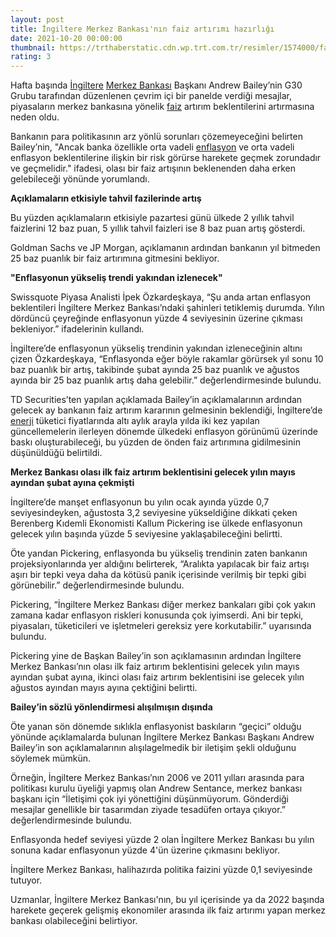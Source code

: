 ```yaml
--- 
layout: post
title: İngiltere Merkez Bankası'nın faiz artırımı hazırlığı
date: 2021-10-20 00:00:00
thumbnail: https://trthaberstatic.cdn.wp.trt.com.tr/resimler/1574000/faiz-ekonomi-getty-1575560.jpg
rating: 3
---
```

<p>
	Hafta başında <a href="https://www.trthaber.com/etiket/ingiltere/" target="_blank">İngiltere</a> <a href="https://www.trthaber.com/etiket/merkez-bankasi/" target="_blank">Merkez Bankası</a> Başkanı Andrew Bailey’nin G30 Grubu tarafından düzenlenen çevrim içi bir panelde verdiği mesajlar, piyasaların merkez bankasına yönelik <a href="https://www.trthaber.com/etiket/faiz/" target="_blank">faiz</a> artırım beklentilerini artırmasına neden oldu.</p>
<p>
	Bankanın para politikasının arz yönlü sorunları çözemeyeceğini belirten Bailey’nin, "Ancak banka özellikle orta vadeli <a href="https://www.trthaber.com/etiket/enflasyon/" target="_blank">enflasyon</a> ve orta vadeli enflasyon beklentilerine ilişkin bir risk görürse harekete geçmek zorundadır ve geçmelidir." ifadesi, olası bir faiz artışının beklenenden daha erken gelebileceği yönünde yorumlandı.</p>
<p>
	<strong>Açıklamaların etkisiyle tahvil fazilerinde artış</strong></p>
<p>
	Bu yüzden açıklamaların etkisiyle pazartesi günü ülkede 2 yıllık tahvil faizlerini 12 baz puan, 5 yıllık tahvil faizleri ise 8 baz puan artış gösterdi.</p>
<p>
	Goldman Sachs ve JP Morgan, açıklamanın ardından bankanın yıl bitmeden 25 baz puanlık bir faiz artırımına gitmesini bekliyor.</p>
<p>
	<strong>"Enflasyonun yükseliş trendi yakından izlenecek"</strong></p>
<p>
	Swissquote Piyasa Analisti İpek Özkardeşkaya, “Şu anda artan enflasyon beklentileri İngiltere Merkez Bankası’ndaki şahinleri tetiklemiş durumda. Yılın dördüncü çeyreğinde enflasyonun yüzde 4 seviyesinin üzerine çıkması bekleniyor.” ifadelerinin kullandı.</p>
<p>
	İngiltere’de enflasyonun yükseliş trendinin yakından izleneceğinin altını çizen Özkardeşkaya, “Enflasyonda eğer böyle rakamlar görürsek yıl sonu 10 baz puanlık bir artış, takibinde şubat ayında 25 baz puanlık ve ağustos ayında bir 25 baz puanlık artış daha gelebilir.” değerlendirmesinde bulundu.</p>
<p>
	TD Securities’ten yapılan açıklamada Bailey’in açıklamalarının ardından gelecek ay bankanın faiz artırım kararının gelmesinin beklendiği, İngiltere’de <a href="https://www.trthaber.com/etiket/enerji/" target="_blank">enerji</a> tüketici fiyatlarında altı aylık arayla yılda iki kez yapılan güncellemelerin ilerleyen dönemde ülkedeki enflasyon görünümü üzerinde baskı oluşturabileceği, bu yüzden de önden faiz artırımına gidilmesinin düşünüldüğü belirtildi.</p>
<p>
	<strong>Merkez Bankası olası ilk faiz artırım beklentisini gelecek yılın mayıs ayından şubat ayına çekmişti</strong></p>
<p>
	İngiltere’de manşet enflasyonun bu yılın ocak ayında yüzde 0,7 seviyesindeyken, ağustosta 3,2 seviyesine yükseldiğine dikkati çeken Berenberg Kıdemli Ekonomisti Kallum Pickering ise ülkede enflasyonun gelecek yılın başında yüzde 5 seviyesine yaklaşabileceğini belirtti.</p>
<p>
	Öte yandan Pickering, enflasyonda bu yükseliş trendinin zaten bankanın projeksiyonlarında yer aldığını belirterek, “Aralıkta yapılacak bir faiz artışı aşırı bir tepki veya daha da kötüsü panik içerisinde verilmiş bir tepki gibi görünebilir.” değerlendirmesinde bulundu.</p>
<p>
	Pickering, “İngiltere Merkez Bankası diğer merkez bankaları gibi çok yakın zamana kadar enflasyon riskleri konusunda çok iyimserdi. Ani bir tepki, piyasaları, tüketicileri ve işletmeleri gereksiz yere korkutabilir.” uyarısında bulundu.</p>
<p>
	Pickering yine de Başkan Bailey’in son açıklamasının ardından İngiltere Merkez Bankası’nın olası ilk faiz artırım beklentisini gelecek yılın mayıs ayından şubat ayına, ikinci olası faiz artırım beklentisini ise gelecek yılın ağustos ayından mayıs ayına çektiğini belirtti.</p>
<p>
	<strong>Bailey’in sözlü yönlendirmesi alışılmışın dışında</strong></p>
<p>
	Öte yanan sön dönemde sıklıkla enflasyonist baskıların “geçici” olduğu yönünde açıklamalarda bulunan İngiltere Merkez Bankası Başkanı Andrew Bailey’in son açıklamalarının alışılagelmedik bir iletişim şekli olduğunu söylemek mümkün.</p>
<p>
	Örneğin, İngiltere Merkez Bankası’nın 2006 ve 2011 yılları arasında para politikası kurulu üyeliği yapmış olan Andrew Sentance, merkez bankası başkanı için “İletişimi çok iyi yönettiğini düşünmüyorum. Gönderdiği mesajlar genellikle bir tasarımdan ziyade tesadüfen ortaya çıkıyor.” değerlendirmesinde bulundu.</p>
<p>
	Enflasyonda hedef seviyesi yüzde 2 olan İngiltere Merkez Bankası bu yılın sonuna kadar enflasyonun yüzde 4'ün üzerine çıkmasını bekliyor.</p>
<p>
	İngiltere Merkez Bankası, halihazırda politika faizini yüzde 0,1 seviyesinde tutuyor.</p>
<p>
	Uzmanlar, İngiltere Merkez Bankası'nın, bu yıl içerisinde ya da 2022 başında harekete geçerek gelişmiş ekonomiler arasında ilk faiz artırımı yapan merkez bankası olabileceğini belirtiyor.</p>